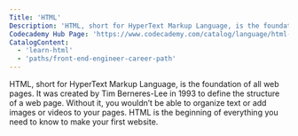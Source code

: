 ```yaml
---
Title: 'HTML'
Description: 'HTML, short for HyperText Markup Language, is the foundation of all web pages. It was created by Tim Berneres-Lee in 1993 to define the structure of a web page. Without it, you wouldn’t be able to organize text or add images or videos to your pages. HTML is the beginning of everything you need to know to make your first website.'
Codecademy Hub Page: 'https://www.codecademy.com/catalog/language/html-css'
CatalogContent:
  - 'learn-html'
  - 'paths/front-end-engineer-career-path'
---
```


HTML, short for HyperText Markup Language, is the foundation of all web pages. It was created by Tim Berneres-Lee in 1993 to define the structure of a web page. Without it, you wouldn’t be able to organize text or add images or videos to your pages. HTML is the beginning of everything you need to know to make your first website.
